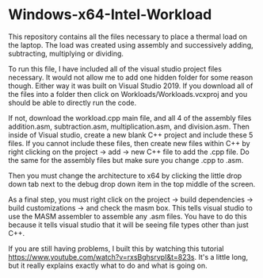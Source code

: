 # Windows-x64-Intel-Workload
This repository contains all the files necessary to place a thermal load on the laptop. 
The load was created using assembly and successively adding, subtracting, multiplying or dividing.

To run this file, I have included all of the visual studio project files necessary. It would not allow me to add one hidden folder
for some reason though. Either way it was built on Visual Studio 2019. If you download all of the files into a folder then click on
Workloads/Workloads.vcxproj and you should be able to directly run the code.

If not, download the workload.cpp main file, and all 4 of the assembly files addition.asm, subtraction.asm, multiplication.asm, 
and division.asm. Then inside of Visual studio, create a new blank C++ project and include these 5 files. If you cannot include these
files, then create new files within C++ by right clicking on the project -> add -> new C++ file to add the .cpp file. Do the same for
the assembly files but make sure you change .cpp to .asm.

Then you must change the architecture to x64 by clicking the little drop down tab next to the debug drop down item in the top middle of
the screen.

As a final step, you must right click on the project -> build dependencies -> build customizations -> and check the masm box. This
tells visual studio to use the MASM assembler to assemble any .asm files. You have to do this because it tells visual studio that
it will be seeing file types other than just C++.

If you are still having problems, I built this by watching this tutorial https://www.youtube.com/watch?v=rxsBghsrvpI&t=823s. It's a little
long, but it really explains exactly what to do and what is going on.
